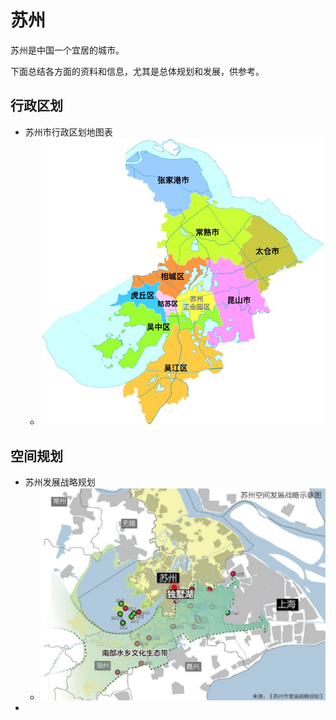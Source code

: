 # 苏州

苏州是中国一个宜居的城市。

下面总结各方面的资料和信息，尤其是总体规划和发展，供参考。

## 行政区划

* 苏州市行政区划地图表
  * ![suzhou_overall_district_layout](../assets/img/suzhou_overall_district_layout.jpg)

## 空间规划

* 苏州发展战略规划
  * ![suzhou_strategy_develop_layout](../assets/img/suzhou_strategy_develop_layout.jpg)
* 